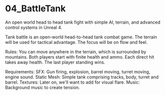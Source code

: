 # 04_BattleTank
An open world head to head tank fight with simple AI, terrain, and advanced control systems in Unreal 4.

Tank battle is an open-world head-to-head tank combat game.
The terrain will be used for tactical advantage.
The focus will be on flow and feel.

Rules:
You can move anywhere in the terrain, which is surrounded by mountains.
Both players start with finite health and ammo.
Each direct hit takes away health.
The last player standing wins.

Requirements:
SFX: Gun firing, explosion, barrel moving, turret moving, engine sound.
Static Mesh: Simple tank comprising tracks, body, turret and barrel.
Textures: Later on, we'll want to add for visual flare.
Music: Background music to create tension.
